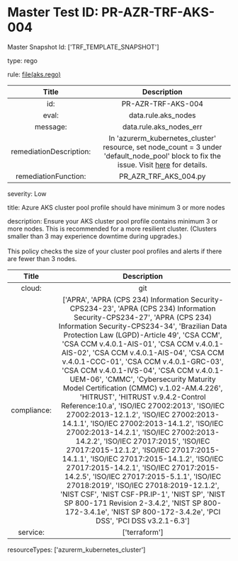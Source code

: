 



# Master Test ID: PR-AZR-TRF-AKS-004


Master Snapshot Id: ['TRF_TEMPLATE_SNAPSHOT']

type: rego

rule: [file(aks.rego)]  
  
  
  
  

|Title|Description|
| :---: | :---: |
|id: |PR-AZR-TRF-AKS-004|
|eval: |data.rule.aks_nodes|
|message: |data.rule.aks_nodes_err|
|remediationDescription: |In 'azurerm_kubernetes_cluster' resource, set node_count = 3 under 'default_node_pool' block to fix the issue. Visit <a href='https://registry.terraform.io/providers/hashicorp/azurerm/latest/docs/resources/kubernetes_cluster#node_count' target='_blank'>here</a> for details.|
|remediationFunction: |PR_AZR_TRF_AKS_004.py|


severity: Low

title: Azure AKS cluster pool profile should have minimum 3 or more nodes

description: Ensure your AKS cluster pool profile contains minimum 3 or more nodes. This is recommended for a more resilient cluster. (Clusters smaller than 3 may experience downtime during upgrades.)<br><br>This policy checks the size of your cluster pool profiles and alerts if there are fewer than 3 nodes.  
  
  

|Title|Description|
| :---: | :---: |
|cloud: |git|
|compliance: |['APRA', 'APRA (CPS 234) Information Security-CPS234-23', 'APRA (CPS 234) Information Security-CPS234-27', 'APRA (CPS 234) Information Security-CPS234-34', 'Brazilian Data Protection Law (LGPD)-Article 49', 'CSA CCM', 'CSA CCM v.4.0.1-AIS-01', 'CSA CCM v.4.0.1-AIS-02', 'CSA CCM v.4.0.1-AIS-04', 'CSA CCM v.4.0.1-CCC-01', 'CSA CCM v.4.0.1-GRC-03', 'CSA CCM v.4.0.1-IVS-04', 'CSA CCM v.4.0.1-UEM-06', 'CMMC', 'Cybersecurity Maturity Model Certification (CMMC) v.1.02-AM.4.226', 'HITRUST', 'HITRUST v.9.4.2-Control Reference:10.a', 'ISO/IEC 27002:2013', 'ISO/IEC 27002:2013-12.1.2', 'ISO/IEC 27002:2013-14.1.1', 'ISO/IEC 27002:2013-14.1.2', 'ISO/IEC 27002:2013-14.2.1', 'ISO/IEC 27002:2013-14.2.2', 'ISO/IEC 27017:2015', 'ISO/IEC 27017:2015-12.1.2', 'ISO/IEC 27017:2015-14.1.1', 'ISO/IEC 27017:2015-14.1.2', 'ISO/IEC 27017:2015-14.2.1', 'ISO/IEC 27017:2015-14.2.5', 'ISO/IEC 27017:2015-5.1.1', 'ISO/IEC 27018:2019', 'ISO/IEC 27018:2019-12.1.2', 'NIST CSF', 'NIST CSF-PR.IP-1', 'NIST SP', 'NIST SP 800-171 Revision 2-3.4.2', 'NIST SP 800-172-3.4.1e', 'NIST SP 800-172-3.4.2e', 'PCI DSS', 'PCI DSS v3.2.1-6.3']|
|service: |['terraform']|


resourceTypes: ['azurerm_kubernetes_cluster']


[file(aks.rego)]: https://github.com/prancer-io/prancer-compliance-test/tree/master/azure/terraform/aks.rego
